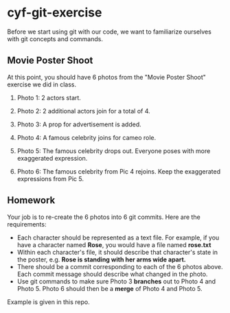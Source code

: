 # cyf-git-exercise

Before we start using git with our code, we want to familiarize ourselves with git concepts and commands.

## Movie Poster Shoot

At this point, you should have 6 photos from the "Movie Poster Shoot" exercise we did in class.

1. Photo 1: 2 actors start.

2. Photo 2: 2 additional actors join for a total of 4.

3. Photo 3: A prop for advertisement is added.

4. Photo 4: A famous celebrity joins for cameo role.

5. Photo 5: The famous celebrity drops out. Everyone poses with more exaggerated expression.

6. Photo 6: The famous celebrity from Pic 4 rejoins. Keep the exaggerated expressions from Pic 5.

## Homework

Your job is to re-create the 6 photos into 6 git commits.
Here are the requirements:
- Each character should be represented as a text file. For example, if you have a character named **Rose**, you would have a file named **rose.txt**
- Within each character's file, it should describe that character's state in the poster, e.g. **Rose is standing with her arms wide apart.**
- There should be a commit corresponding to each of the 6 photos above. Each commit message should describe what changed in the photo.
- Use git commands to make sure Photo 3 **branches** out to Photo 4 and Photo 5. Photo 6 should then be a **merge** of Photo 4 and Photo 5. 

Example is given in this repo.

